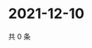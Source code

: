 # 2021-12-10

共 0 条

<!-- BEGIN WEIBO -->
<!-- 最后更新时间 Fri Dec 10 2021 12:00:48 GMT+0800 (China Standard Time) -->

<!-- END WEIBO -->
